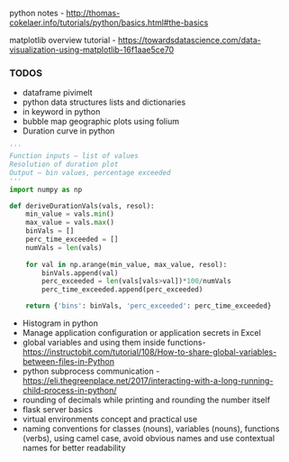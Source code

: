 python notes -  http://thomas-cokelaer.info/tutorials/python/basics.html#the-basics

matplotlib overview tutorial - https://towardsdatascience.com/data-visualization-using-matplotlib-16f1aae5ce70


### TODOS
* dataframe pivimelt
* python data structures lists and dictionaries
* in keyword in python
* bubble map geographic plots using folium 
* Duration curve in python  
```python
'''
Function inputs – list of values
Resolution of duration plot
Output – bin values, percentage exceeded
'''
import numpy as np

def deriveDurationVals(vals, resol):
    min_value = vals.min()
    max_value = vals.max()
    binVals = []
    perc_time_exceeded = []
    numVals = len(vals)   
    
    for val in np.arange(min_value, max_value, resol):
        binVals.append(val)
        perc_exceeded = len(vals[vals>val])*100/numVals
        perc_time_exceeded.append(perc_exceeded)

    return {'bins': binVals, 'perc_exceeded': perc_time_exceeded}
```
* Histogram in python
* Manage application configuration or application secrets in Excel  
* global variables and using them inside functions- https://instructobit.com/tutorial/108/How-to-share-global-variables-between-files-in-Python
* python subprocess communication - https://eli.thegreenplace.net/2017/interacting-with-a-long-running-child-process-in-python/
* rounding of decimals while printing and rounding the number itself
* flask server basics
* virtual environments concept and practical use
* naming conventions for classes (nouns), variables (nouns), functions (verbs), using camel case, avoid obvious names and use contextual names for better readability



<!--stackedit_data:
eyJoaXN0b3J5IjpbMTE4MTM1MjcxNCwxMTcyMjM2MjgzLDE4NT
IwMDYwMjUsMjEyMTU3NzE0LC03NzQ4NjAxNDMsLTUyMDQ3MTkz
OCw3MzkwNzM3NzksLTk2MTU4Mzc4MywtMTY4Mzk2MTM2LC0zND
k0NDgzNzMsMTg4MDIwMjgxMSwtMTI5MjQxNDc2OSwxNjM1MDAx
ODY5LC0xOTM5MDQ3Njg3LDE5MjEwMDgyMiwtMzUyOTIxNjAsMT
E5MDQ4MDk1MCwtMTQ2OTc5NjgzN119
-->